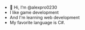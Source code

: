 - 👋 Hi, I’m @alexpro0230
- I like game development
- And I'm learning web development
- My favorite language is C#.

<!---
alexpro0230/alexpro0230 is a ✨ special ✨ repository because its `README.md` (this file) appears on your GitHub profile.
You can click the Preview link to take a look at your changes.
--->
